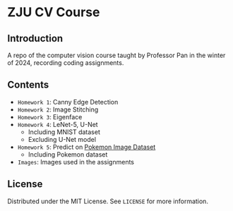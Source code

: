 # ZJU CV Course

## Introduction

A repo of the computer vision course taught by Professor Pan in the winter of 2024, recording coding assignments.

## Contents

- `Homework 1`: Canny Edge Detection
- `Homework 2`: Image Stitching
- `Homework 3`: Eigenface
- `Homework 4`: LeNet-5, U-Net
    - Including MNIST dataset
    - Excluding U-Net model
- `Homework 5`: Predict on [Pokemon Image Dataset](https://www.kaggle.com/datasets/vishalsubbiah/pokemon-images-and-types/data)
    - Including Pokemon dataset
- `Images`: Images used in the assignments

## License

Distributed under the MIT License. See `LICENSE` for more information.
